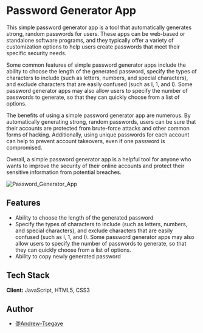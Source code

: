 # Password Generator App

This simple password generator app is a tool that automatically generates strong, random passwords for users. These apps can be web-based or standalone software programs, and they typically offer a variety of customization options to help users create passwords that meet their specific security needs.

Some common features of simple password generator apps include the ability to choose the length of the generated password, specify the types of characters to include (such as letters, numbers, and special characters), and exclude characters that are easily confused (such as l, 1, and I). Some password generator apps may also allow users to specify the number of passwords to generate, so that they can quickly choose from a list of options.

The benefits of using a simple password generator app are numerous. By automatically generating strong, random passwords, users can be sure that their accounts are protected from brute-force attacks and other common forms of hacking. Additionally, using unique passwords for each account can help to prevent account takeovers, even if one password is compromised.

Overall, a simple password generator app is a helpful tool for anyone who wants to improve the security of their online accounts and protect their sensitive information from potential breaches.

![Password_Generator_App](https://i.imgur.com/F0QSrTz.png)

## Features

- Ability to choose the length of the generated password
- Specify the types of characters to include (such as letters, numbers, and special characters), and exclude characters that are easily confused (such as l, 1, and I). Some password generator apps may also allow users to specify the number of passwords to generate, so that they can quickly choose from a list of options.
- Ability to copy newly generated password

## Tech Stack

**Client:** JavaScript, HTML5, CSS3

## Author

- [@Andrew-Tsegaye](https://www.github.com/Andrew-Tsegaye)

